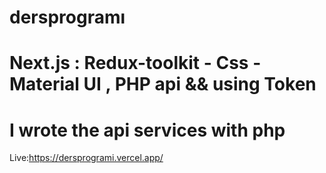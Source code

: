 # dersprogramı
# Next.js : Redux-toolkit - Css - Material UI , PHP api && using Token
# I wrote the api services with php

Live:https://dersprogrami.vercel.app/
